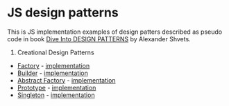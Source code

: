 # JS design patterns

This is JS implementation examples of design patters described as pseudo code in book [Dive Into DESIGN PATTERNS](https://refactoring.guru/design-patterns/book) by Alexander Shvets.

1. Creational Design Patterns
  * [Factory](https://refactoring.guru/design-patterns/factory-method) - [implementation](factory/index.js)
  * [Builder](https://refactoring.guru/design-patterns/builder) - [implementation](builder/index.js)
  * [Abstract Factory](https://refactoring.guru/design-patterns/abstract-factory) - [implementation](abstract-factory/index.js)
  * [Prototype](https://refactoring.guru/design-patterns/prototype) - [implementation](prototype/index.js)
  * [Singleton](https://refactoring.guru/design-patterns/singleton) - [implementation](singleton/index.js)

